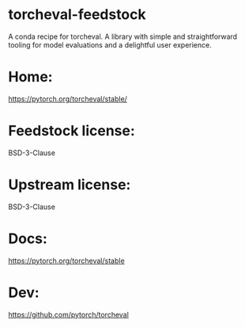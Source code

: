 # torcheval-feedstock
A conda recipe for torcheval.
A library with simple and straightforward tooling for model evaluations and a delightful user experience.

# Home:
https://pytorch.org/torcheval/stable/

# Feedstock license:
BSD-3-Clause

# Upstream license:
BSD-3-Clause

# Docs:
https://pytorch.org/torcheval/stable

# Dev:
https://github.com/pytorch/torcheval